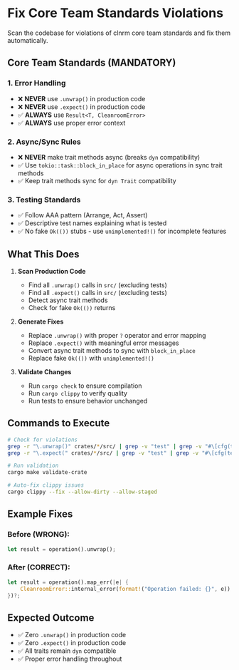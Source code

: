 # Fix Core Team Standards Violations

Scan the codebase for violations of clnrm core team standards and fix them automatically.

## Core Team Standards (MANDATORY)

### 1. Error Handling
- ❌ **NEVER** use `.unwrap()` in production code
- ❌ **NEVER** use `.expect()` in production code
- ✅ **ALWAYS** use `Result<T, CleanroomError>`
- ✅ **ALWAYS** use proper error context

### 2. Async/Sync Rules
- ❌ **NEVER** make trait methods async (breaks `dyn` compatibility)
- ✅ Use `tokio::task::block_in_place` for async operations in sync trait methods
- ✅ Keep trait methods sync for `dyn Trait` compatibility

### 3. Testing Standards
- ✅ Follow AAA pattern (Arrange, Act, Assert)
- ✅ Descriptive test names explaining what is tested
- ✅ No fake `Ok(())` stubs - use `unimplemented!()` for incomplete features

## What This Does

1. **Scan Production Code**
   - Find all `.unwrap()` calls in `src/` (excluding tests)
   - Find all `.expect()` calls in `src/` (excluding tests)
   - Detect async trait methods
   - Check for fake `Ok(())` returns

2. **Generate Fixes**
   - Replace `.unwrap()` with proper `?` operator and error mapping
   - Replace `.expect()` with meaningful error messages
   - Convert async trait methods to sync with `block_in_place`
   - Replace fake `Ok(())` with `unimplemented!()`

3. **Validate Changes**
   - Run `cargo check` to ensure compilation
   - Run `cargo clippy` to verify quality
   - Run tests to ensure behavior unchanged

## Commands to Execute

```bash
# Check for violations
grep -r "\.unwrap()" crates/*/src/ | grep -v "test" | grep -v "#\[cfg(test)\]"
grep -r "\.expect(" crates/*/src/ | grep -v "test" | grep -v "#\[cfg(test)\]"

# Run validation
cargo make validate-crate

# Auto-fix clippy issues
cargo clippy --fix --allow-dirty --allow-staged
```

## Example Fixes

### Before (WRONG):
```rust
let result = operation().unwrap();
```

### After (CORRECT):
```rust
let result = operation().map_err(|e| {
    CleanroomError::internal_error(format!("Operation failed: {}", e))
})?;
```

## Expected Outcome

- ✅ Zero `.unwrap()` in production code
- ✅ Zero `.expect()` in production code
- ✅ All traits remain `dyn` compatible
- ✅ Proper error handling throughout
